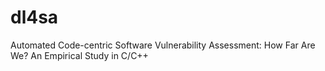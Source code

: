 # dl4sa
Automated Code-centric Software Vulnerability Assessment: How Far Are We? An Empirical Study in C/C++
